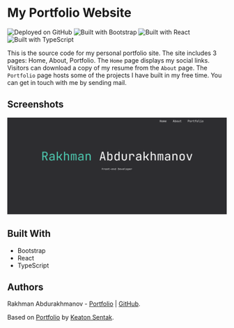 # My Portfolio Website

![Deployed on GitHub](https://img.shields.io/badge/GitHub-100000?style=for-the-badge&logo=github&logoColor=white)
![Built with Bootstrap](https://img.shields.io/badge/Bootstrap-563D7C?style=for-the-badge&logo=bootstrap&logoColor=white)
![Built with React](https://img.shields.io/badge/React-20232A?style=for-the-badge&logo=react&logoColor=61DAFB)
![Built with TypeScript](https://img.shields.io/badge/TypeScript-007ACC?style=for-the-badge&logo=typescript&logoColor=white)

This is the source code for my personal portfolio site. The site includes 3
pages: Home, About, Portfolio. The `Home` page displays my social links.
Visitors can download a copy of my resume from the `About` page. The `Portfolio`
page hosts some of the projects I have built in my free time. You can get in
touch with me by sending mail.

## Screenshots

![Homepage](./src/assets/images/portfolio.png)

## Built With

-   Bootstrap
-   React
-   TypeScript

## Authors

Rakhman Abdurakhmanov - [Portfolio](https://crystallographer.github.io) |
[GitHub](https://github.com/crystallographer).

Based on [Portfolio](https://github.com/ksentak/keaton-portfolio) by
[Keaton Sentak](https://keatonsentak.com).
